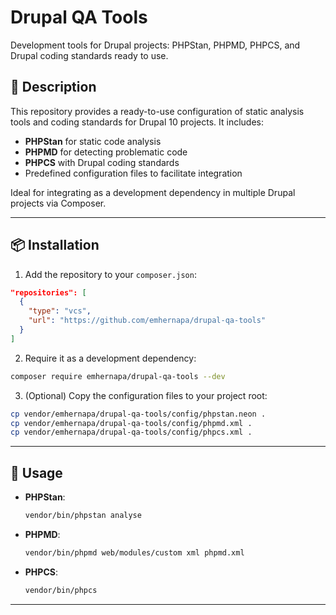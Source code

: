# Drupal QA Tools

Development tools for Drupal projects: PHPStan, PHPMD, PHPCS, and Drupal coding standards ready to use.

## 🧠 Description

This repository provides a ready-to-use configuration of static analysis tools and coding standards for Drupal 10 projects. It includes:

- **PHPStan** for static code analysis  
- **PHPMD** for detecting problematic code  
- **PHPCS** with Drupal coding standards  
- Predefined configuration files to facilitate integration  

Ideal for integrating as a development dependency in multiple Drupal projects via Composer.

---

## 📦 Installation

1. Add the repository to your `composer.json`:

```json
"repositories": [
  {
    "type": "vcs",
    "url": "https://github.com/emhernapa/drupal-qa-tools"
  }
]
```

2. Require it as a development dependency:

```bash
composer require emhernapa/drupal-qa-tools --dev
```

3. (Optional) Copy the configuration files to your project root:

```bash
cp vendor/emhernapa/drupal-qa-tools/config/phpstan.neon .
cp vendor/emhernapa/drupal-qa-tools/config/phpmd.xml .
cp vendor/emhernapa/drupal-qa-tools/config/phpcs.xml .
```

---

## 🚀 Usage

- **PHPStan**:
  ```bash
  vendor/bin/phpstan analyse
  ```

- **PHPMD**:
  ```bash
  vendor/bin/phpmd web/modules/custom xml phpmd.xml
  ```

- **PHPCS**:
  ```bash
  vendor/bin/phpcs
  ```

---
